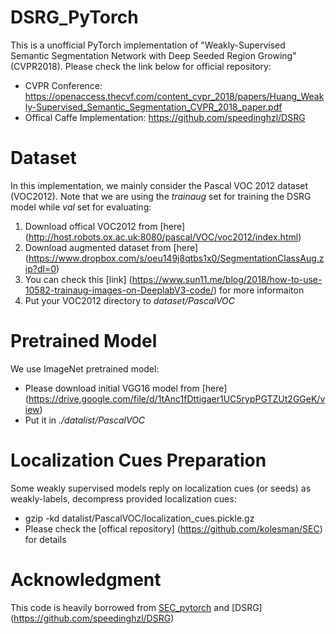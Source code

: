 # DSRG_PyTorch
This is a unofficial PyTorch implementation of "Weakly-Supervised Semantic Segmentation Network with Deep Seeded Region Growing" (CVPR2018). Please check the link below for official repository:
- CVPR Conference:  https://openaccess.thecvf.com/content_cvpr_2018/papers/Huang_Weakly-Supervised_Semantic_Segmentation_CVPR_2018_paper.pdf
- Offical Caffe Implementation: https://github.com/speedinghzl/DSRG

# Dataset
In this implementation, we mainly consider the Pascal VOC 2012 dataset (VOC2012). Note that we are using the *trainaug* set for training the DSRG model while *val* set for evaluating: 
1. Download offical VOC2012 from [here] (http://host.robots.ox.ac.uk:8080/pascal/VOC/voc2012/index.html)
2. Download augmented dataset from [here] (https://www.dropbox.com/s/oeu149j8qtbs1x0/SegmentationClassAug.zip?dl=0)
3. You can check this [link] (https://www.sun11.me/blog/2018/how-to-use-10582-trainaug-images-on-DeeplabV3-code/) for more informaiton
4. Put your VOC2012 directory to *dataset/PascalVOC*

# Pretrained Model
We use ImageNet pretrained model:
- Please download initial VGG16 model from [here] (https://drive.google.com/file/d/1tAnc1fDttigaer1UC5rypPGTZUt2GGeK/view)
- Put it in *./datalist/PascalVOC*

# Localization Cues Preparation
Some weakly supervised models reply on localization cues (or seeds) as weakly-labels, decompress provided localization cues:
- gzip -kd datalist/PascalVOC/localization_cues.pickle.gz
- Please check the [offical repository] (https://github.com/kolesman/SEC) for details

# Acknowledgment
This code is heavily borrowed from [SEC_pytorch](https://github.com/halbielee/SEC_pytorch) and [DSRG] (https://github.com/speedinghzl/DSRG)
